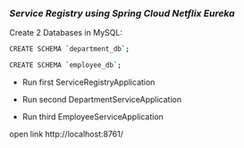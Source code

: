 ### _Service Registry using Spring Cloud Netflix Eureka_

Create 2 Databases in MySQL:
```sh
CREATE SCHEMA `department_db`;

CREATE SCHEMA `employee_db`;
```
- Run first ServiceRegistryApplication

- Run second DepartmentServiceApplication

- Run third EmployeeServiceApplication

open link http://localhost:8761/